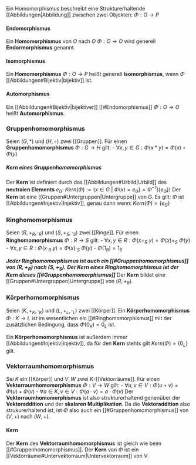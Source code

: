 Ein Homomorphismus beschreibt eine Strukturerhaltende [[Abbildungen|Abbildung]] zwischen zwei Objekten:
	$\Phi: O \rightarrow P$

#### Endomorphismus
Ein __Homomorphismus__ von $O$ nach $O$
	$\Phi: O \rightarrow O$
wird generell __Endormorphismus__ genannt.

#### Isomorphismus
Ein __Homomorphismus__ $\Phi: O \rightarrow P$ heißt generell __Isomorphismus__, wenn $\Phi$ [[Abbildungen#Bijektiv|bijektiv]] ist.

#### Automorphismus
Ein [[Abbildungen#Bijektiv|bijektiver]] [[#Endomorphismus]] $\Phi: O \rightarrow O$ heißt __Automorphismus__.


### Gruppenhomomorphismus
Seien $(G, *)$ und $(H, \circ)$ zwei [[Gruppen]].
Für einen __Gruppenhomomorphismus__	$\Phi: G \rightarrow H$ gilt:
	- $\forall x, y \in G: \Phi(x * y) = \Phi(x) \circ \Phi(y)$

##### Kern eines Gruppenhomomorphismus
Der __Kern__ ist definiert durch das [[Abbildungen#Urbild|Urbild]] des __neutralen Elements__ $e_G$:
	$Kern(\Phi) := \{x \in G\ |\ \Phi(x) = e_G\} = \Phi^{-1}(\{e_G\})$
Der __Kern__ ist eine [[Gruppen#Untergruppen|Untergruppe]] von $G$. 
Es gilt: $\Phi$ ist [[Abbildungen#Injektiv|Injektiv]], genau dann wenn:
	$Kern(\Phi) = \{e_G\}$

### Ringhomomorphismus
Seien $(R, +_R, \cdot_R)$ und $(S, +_S, \cdot_S)$ zwei [[Ringe]].
Für einen __Ringhomomorphismus__ $\Phi: R \rightarrow S$ gilt:
	- $\forall x, y \in R: \Phi(x +_R\ y) = \Phi(x) +_S\ \Phi(y)$
	- $\forall x, y \in R: \Phi(x \cdot_R\ y) = \Phi(x) \cdot_S\ \Phi(y)$
	- $\Phi(1_R) = 1_S$

___Jeder Ringhomomorphismus ist auch ein [[#Gruppenhomomorphismus]] von $(R, +_R)$ nach $(S, +_S)$.___
___Der Kern eines Ringhomomorphismus ist der Kern dieses [[#Gruppenhomomorphismus]]___
Der __Kern__ bildet eine [[Gruppen#Untergruppen|Untergruppe]] von $(R, +_R)$.

### Körperhomomorphismus
Seien $(K, +_K, \cdot_K)$ und $(L, +_L, \cdot_L)$ zwei [[Körper]].
Ein __Körperhomomorphismus__ $\Phi: K \rightarrow L$ ist im wesentlichen ein [[#Ringhomomorphismus]] mit der zusätzlichen Bedingung, dass $\Phi(0_K) = 0_L$ ist.

Ein __Körperhomomorphismus__ ist außerdem immer [[Abbildungen#Injektiv|injektiv]], da für den __Kern__ stehts gilt
	$Kern(\Phi) = \{0_L\}$
gilt.

### Vektorraumhomomorphismus
Sei $K$ ein [[Körper]] und $V, W$ zwei $K$-[[Vektorräume]].
Für einen __Vektorraumhomomorphismus__ $\Phi: V \rightarrow W$ gilt:
	- $\forall u, v \in V: \Phi(u + v) = \Phi(u) + \Phi(v)$
	- $\forall a \in K, v \in V: \Phi(a\cdot v) = a \cdot \Phi(v)$
Der __Vektorraumhomomorphismus__ ist also strukturerhaltend genenüber der __Vektoraddition__ und der __skalaren Multiplikation__.
Da die __Vektoraddition__ also strukurerhaltend ist, ist $\Phi$ also auch ein [[#Gruppenhomomorphismus]] von $(V,+)$ nach $(W, +)$.

#### Kern
Der __Kern__ des __Vektorraumhomomorphismus__ ist gleich wie beim [[#Gruppenhomomorphismus]].
Der __Kern__ von $\Phi$ ist ein [[Vektorräume#Untervektorraum|Untervektorraum]] von $V$.